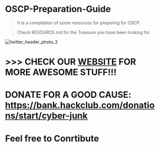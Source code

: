 # OSCP-Preparation-Guide
>It is a compilation of some resources for preparing for OSCP.

>Check RESOURCE.md for the Treasure you have been looking for.

![twitter_header_photo_2](https://user-images.githubusercontent.com/89853697/131654546-c035befd-969d-45a3-8386-e68d0e45c220.png)

# >>> CHECK OUR [WEBSITE](https://sites.google.com/view/cyb3rjunk/home) FOR MORE AWESOME STUFF!!! 

# DONATE FOR A GOOD CAUSE: https://bank.hackclub.com/donations/start/cyber-junk
# Feel free to Conrtibute

